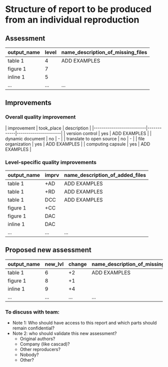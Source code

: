# Structure of report to be produced from an individual reproduction  

## Assessment

| output_name | level | name_description_of_missing_files |
|-------------|-------|-----------------------------------|
| table 1     | 4     |        ADD EXAMPLES               |
| figure 1    | 7     |                                   |
| inline 1    | 5     |                                   |
| ...         | ...   | ...                               |  


## Improvements

### Overall quality improvement

 | improvement              | took_place |  description         |
 |--------------------------|------------|------\----------------|
 | version control          |   yes      |   ADD EXAMPLES       |
 | dynamic document         |   no       |   -                  |
 | translate to open source |   no       |   -                  |
 | file organization        |   yes      |   ADD EXAMPLES       |
 | computing capsule        |   yes      |   ADD EXAMPLES       |    


###  Level-specific quality improvements

| output_name | imprv | name_description_of_added_files   |
|-------------|-------|-----------------------------------|
| table 1     | +AD   |        ADD EXAMPLES               |
| table 1     | +RD   |        ADD EXAMPLES               |
| table 1     | DCC   |        ADD EXAMPLES               |
| figure 1    | +CC   |                                   |
| figure 1    | DAC   |                                   |
| inline 1    | DAC   |                                   |
| ...         | ...   | ...                               |  




## Proposed new assessment  

| output_name | new_lvl | change | name_description_of_missing_files |
|-------------|---------|---------|-----------------------------------|
| table 1     | 6       | +2      |        ADD EXAMPLES               |
| figure 1    | 8       | +1      |                                   |
| inline 1    | 9       | +4      |                                   |
| ...         | ...     | ...     | ...                               |  



### To discuss with team:
- Note 1: Who should have access to this report and which parts should remain confidential?   
- Note 2: who should validate this new assessment?
   - Original authors?  
   - Company (like cascad)?  
   - Other reproducers?
   - Nobody?
   - Other?
